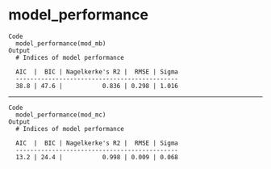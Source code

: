 # model_performance

    Code
      model_performance(mod_mb)
    Output
      # Indices of model performance
      
      AIC  |  BIC | Nagelkerke's R2 |  RMSE | Sigma
      ---------------------------------------------
      38.8 | 47.6 |           0.836 | 0.298 | 1.016

---

    Code
      model_performance(mod_mc)
    Output
      # Indices of model performance
      
      AIC  |  BIC | Nagelkerke's R2 |  RMSE | Sigma
      ---------------------------------------------
      13.2 | 24.4 |           0.998 | 0.009 | 0.068

